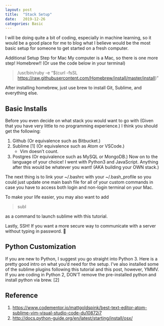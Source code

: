 ```yaml
---
layout: post
title:  "Stack Setup"
date:   2019-12-26 
categories: Basic
---
```


I will be doing quite a bit of coding, especially in machine learning, so it would be a good place for me to blog what I believe would be the most basic setup for someone to get started on a fresh computer.

Additional Setup Step for Mac
My computer is a Mac, so there is one more step! Homebrew!! (Or use the code below in your terminal)

> /usr/bin/ruby -e “$(curl -fsSL https://raw.githubusercontent.com/Homebrew/install/master/install)”

After installing homebrew, just use brew to install Git, Sublime, and everything else.

## Basic Installs
Before you even decide on what stack you would want to go with (Given that you have very little to no programming experience.) I think you should get the following:

1. Github (Or equivalence such as Bitbucket.)
2. Sublime [1] (Or equivalence such as Atom or VSCode.)
    * Vim doesn’t count.
3. Postgres (Or equivalence such as MySQL or MongoDB.)
Now on to the language of your choice! I went with Python3 and JavaScript. Anything after this would be whatever you want! (AKA building your OWN stack.)

The next thing is to link your ~/.bashrc with your ~/.bash_profile so you could just update one main bash file for all of your custom commands in case you have to access both login and non-login terminal on your Mac.

To make your life easier, you may also want to add

> subl

as a command to launch sublime with this tutorial.

Lastly, SSH! If you want a more secure way to communicate with a server without typing in password. 🙂

## Python Customization
If you are new to Python, I suggest you go straight into Python 3. Here is a pretty good intro on what you’d need for the setup. I’ve also installed some of the sublime plugins following this tutorial and this post, however, YMMV. If you are coding in Python 2, DON’T remove the pre-installed python and install python via brew. [2]

## Reference
1. https://www.codementor.io/mattgoldspink/best-text-editor-atom-sublime-vim-visual-studio-code-du10872i7
2. http://docs.python-guide.org/en/latest/starting/install/osx/
